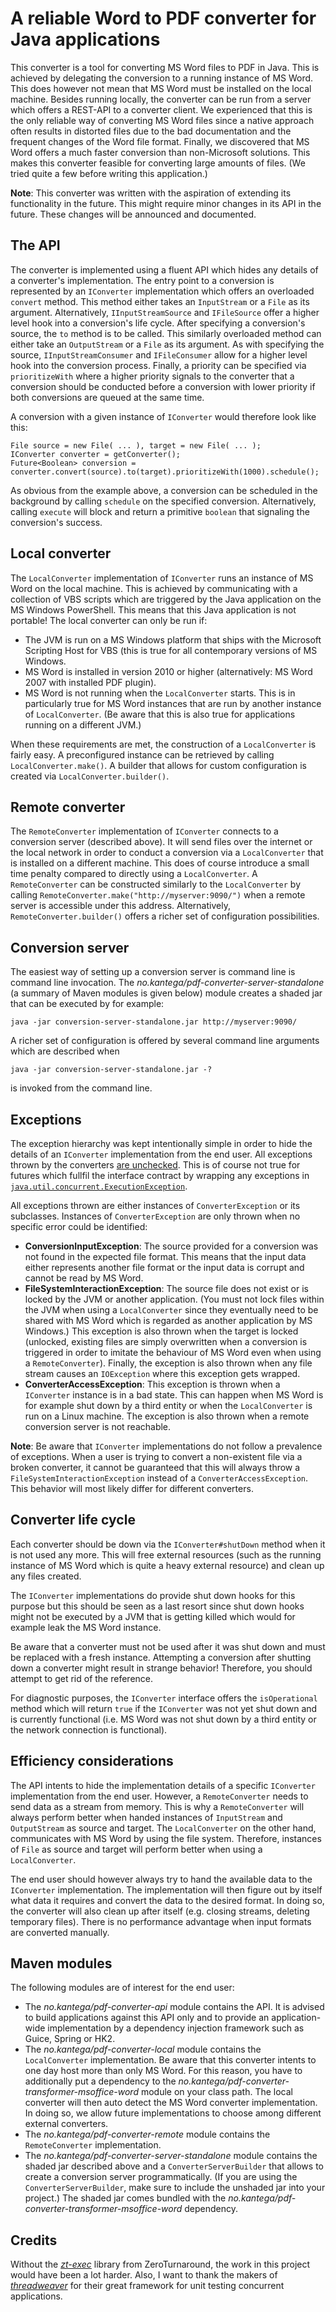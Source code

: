 A reliable Word to PDF converter for Java applications
=============
This converter is a tool for converting MS Word files to PDF in Java. This is achieved by delegating the conversion
to a running instance of MS Word. This does however not mean that MS Word must be installed on the local machine.
Besides running locally, the converter can be run from a server which offers a REST-API to a converter client. We
experienced that this is the only reliable way of converting MS Word files since a native approach often results
in distorted files due to the bad documentation and the frequent changes of the Word file format. Finally, we
discovered that MS Word offers a much faster conversion than non-Microsoft solutions. This makes this converter
feasible for converting large amounts of files. (We tried quite a few before writing this application.)

**Note**: This converter was written with the aspiration of extending its functionality in the future. This might
require minor changes in its API in the future. These changes will be announced and documented.

The API
---------------------
The converter is implemented using a fluent API which hides any details of a converter's implementation. The entry point
to a conversion is represented by an `IConverter` implementation which offers an overloaded `convert` method. This method
either takes an `InputStream` or a `File` as its argument. Alternatively, `IInputStreamSource` and `IFileSource` offer
a higher level hook into a conversion's life cycle. After specifying a conversion's source, the `to` method is to be called.
This similarly overloaded method can either take an `OutputStream` or a `File` as its argument. As with specifying the
source, `IInputStreamConsumer` and `IFileConsumer` allow for a higher level hook into the conversion process. Finally,
a priority can be specified via `prioritizeWith` where a higher priority signals to the converter that a conversion should
be conducted before a conversion with lower priority if both conversions are queued at the same time.

A conversion with a given instance of `IConverter` would therefore look like this:

```
File source = new File( ... ), target = new File( ... );
IConverter converter = getConverter();
Future<Boolean> conversion = converter.convert(source).to(target).prioritizeWith(1000).schedule();
```

As obvious from the example above, a conversion can be scheduled in the background by calling `schedule` on the
specified conversion. Alternatively, calling `execute` will block and return a primitive `boolean` that signaling the
conversion's success.

Local converter
---------------------
The `LocalConverter` implementation of `IConverter` runs an instance of MS Word on the local machine. This is achieved
by communicating with a collection of VBS scripts which are triggered by the Java application on the MS Windows PowerShell.
This means that this Java application is not portable! The local converter can only be run if:

-   The JVM is run on a MS Windows platform that ships with the Microsoft Scripting Host for VBS (this is true for
    all contemporary versions of MS Windows.
-   MS Word is installed in version 2010 or higher (alternatively: MS Word 2007 with installed PDF plugin).
-   MS Word is not running when the `LocalConverter` starts. This is in particularly true for MS Word instances that
    are run by another instance of `LocalConverter`. (Be aware that this is also true for applications running on a
    different JVM.)

When these requirements are met, the construction of a `LocalConverter` is fairly easy. A preconfigured instance can
be retrieved by calling `LocalConverter.make()`. A builder that allows for custom configuration is created via
`LocalConverter.builder()`.

Remote converter
---------------------
The `RemoteConverter` implementation of `IConverter` connects to a conversion server (described above). It will send files
over the internet or the local network in order to conduct a conversion via a `LocalConverter` that is installed on a different
machine. This does of course introduce a small time penalty compared to directly using a `LocalConverter`. A `RemoteConverter`
can be constructed similarly to the `LocalConverter` by calling `RemoteConverter.make("http://myserver:9090/")` when a remote
server is accessible under this address. Alternatively, `RemoteConverter.builder()` offers a richer set of configuration
possibilities.

Conversion server
---------------------
The easiest way of setting up a conversion server is command line is command line invocation. The
*no.kantega/pdf-converter-server-standalone* (a summary of Maven modules is given below) module creates a shaded
jar that can be executed by for example:

```
java -jar conversion-server-standalone.jar http://myserver:9090/
```

A richer set of configuration is offered by several command line arguments which are described when

```
java -jar conversion-server-standalone.jar -?
```

is invoked from the command line.

Exceptions
---------------------
The exception hierarchy was kept intentionally simple in order to hide the details of an `IConverter` implementation from
the end user. All exceptions thrown by the converters [are unchecked](http://www.artima.com/intv/handcuffs.html). This is
of course not true for futures which fullfil the interface contract by wrapping any exceptions in
[`java.util.concurrent.ExecutionException`](http://docs.oracle.com/javase/7/docs/api/java/util/concurrent/ExecutionException.html).

All exceptions thrown are either instances of `ConverterException` or its subclasses. Instances of `ConverterException`
are only thrown when no specific error could be identified:

-  **ConversionInputException**: The source provided for a conversion was not found in the expected file format. This
   means that the input data either represents another file format or the input data is corrupt and cannot be read by
   MS Word.
-  **FileSystemInteractionException**: The source file does not exist or is locked by the JVM or another application.
   (You must not lock files within the JVM when using a `LocalConverter` since they eventually need to be shared with
   MS Word which is regarded as another application by MS Windows.) This exception is also thrown when the target is locked
   (unlocked, existing files are simply overwritten when a conversion is triggered in order to imitate the behaviour of
   MS Word even when using a `RemoteConverter`). Finally, the exception is also thrown when any file stream causes
   an `IOException` where this exception gets wrapped.
-  **ConverterAccessException**: This exception is thrown when a `IConverter` instance is in a bad state. This can happen
   when MS Word is for example shut down by a third entity or when the `LocalConverter` is run on a Linux machine. The exception
   is also thrown when a remote conversion server is not reachable.

**Note**: Be aware that `IConverter` implementations do not follow a prevalence of exceptions. When a user is trying to convert
a non-existent file via a broken converter, it cannot be guaranteed that this will always throw a `FileSystemInteractionException`
instead of a `ConverterAccessException`. This behavior will most likely differ for different converters.

Converter life cycle
---------------------
Each converter should be down via the `IConverter#shutDown` method when it is not used any more. This will free external
resources (such as the running instance of MS Word which is quite a heavy external resource) and clean up any files created.

The `IConverter` implementations do provide shut down hooks for this purpose but this should be seen as a last resort since
shut down hooks might not be executed by a JVM that is getting killed which would for example leak the MS Word instance.

Be aware that a converter must not be used after it was shut down and must be replaced with a fresh instance. Attempting
a conversion after shutting down a converter might result in strange behavior! Therefore, you should attempt to get rid of
the reference.

For diagnostic purposes, the `IConverter` interface offers the `isOperational` method which will return `true` if the
`IConverter` was not yet shut down and is currently functional (i.e. MS Word was not shut down by a third entity or
the network connection is functional).

Efficiency considerations
---------------------
The API intents to hide the implementation details of a specific `IConverter` implementation from the end user. However,
a `RemoteConverter` needs to send data as a stream from memory. This is why a `RemoteConverter` will always perform better
when handed instances of `InputStream` and `OutputStream` as source and target. The `LocalConverter` on the other hand,
communicates with MS Word by using the file system. Therefore, instances of `File` as source and target will perform
better when using a `LocalConverter`.

The end user should however always try to hand the available data to the `IConverter` implementation. The implementation
will then figure out by itself what data it requires and convert the data to the desired format. In doing so, the
converter will also clean up after itself (e.g. closing streams, deleting temporary files). There is no performance
advantage when input formats are converted manually.

Maven modules
---------------------
The following modules are of interest for the end user:

-  The *no.kantega/pdf-converter-api* module contains the API. It is advised to build applications against this API only
   and to provide an application-wide implementation by a dependency injection framework such as Guice, Spring or HK2.
-  The *no.kantega/pdf-converter-local* module contains the `LocalConverter` implementation. Be aware that this converter
   intents to one day host more than only MS Word. For this reason, you have to additionally put a dependency to the
   *no.kantega/pdf-converter-transformer-msoffice-word* module on your class path. The local converter will then
   auto detect the MS Word converter implementation. In doing so, we allow future implementations to choose among
   different external converters.
-  The *no.kantega/pdf-converter-remote* module contains the `RemoteConverter` implementation.
-  The *no.kantega/pdf-converter-server-standalone* module contains the shaded jar described above and a `ConverterServerBuilder`
   that allows to create a conversion server programmatically. (If you are using the `ConverterServerBuilder`, make sure
   to include the unshaded jar into your project.) The shaded jar comes bundled with the
   *no.kantega/pdf-converter-transformer-msoffice-word* dependency.

Credits
---------------------
Without the [*zt-exec*](https://github.com/zeroturnaround/zt-exec) library from ZeroTurnaround, the work in this project
would have been a lot harder. Also, I want to thank the makers of [*threadweaver*](http://code.google.com/p/thread-weaver/)
for their great framework for unit testing concurrent applications.
